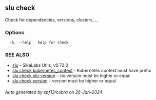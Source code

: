 ## slu check

Check for dependencies, versions, clusters, ...

### Options

```
  -h, --help   help for check
```

### SEE ALSO

* [slu](slu.md)	 - SikaLabs Utils, v0.72.0
* [slu check kubernetes_context](slu_check_kubernetes_context.md)	 - Kubernetes context must have prefix
* [slu check slu-version](slu_check_slu-version.md)	 - slu version must be higher or equal
* [slu check version](slu_check_version.md)	 - version must be higher or equal

###### Auto generated by spf13/cobra on 26-Jan-2024
